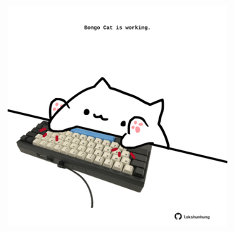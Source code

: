 <!-- built at 17/10/2022, 09:07:53 UTC -->
<p align="center">
  <img width="500" height="500" src="./ReadmeImage.svg">
</p>
